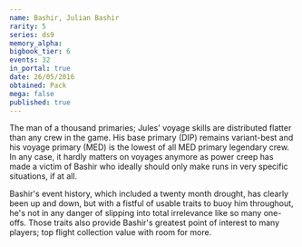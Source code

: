 ```yaml
---
name: Bashir, Julian Bashir
rarity: 5
series: ds9
memory_alpha:
bigbook_tier: 6
events: 32
in_portal: true
date: 26/05/2016
obtained: Pack
mega: false
published: true
---
```


The man of a thousand primaries; Jules' voyage skills are distributed flatter than any crew in the game. His base primary (DIP) remains variant-best and his voyage primary (MED) is the lowest of all MED primary legendary crew. In any case, it hardly matters on voyages anymore as power creep has made a victim of Bashir who ideally should only make runs in very specific situations, if at all.

Bashir's event history, which included a twenty month drought, has clearly been up and down, but with a fistful of usable traits to buoy him throughout, he's not in any danger of slipping into total irrelevance like so many one-offs. Those traits also provide Bashir's greatest point of interest to many players; top flight collection value with room for more.
